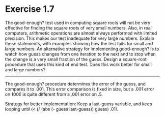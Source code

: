 Exercise 1.7
==============

The good-enough? test used in computing square roots will not be very effective for finding the square roots of very small numbers. Also, in real computers, arithmetic operations are almost always performed with limited precision. This makes our test inadequate for very large numbers. Explain these statements, with examples showing how the test fails for small and large numbers. An alternative strategy for implementing good-enough? is to watch how guess changes from one iteration to the next and to stop when the change is a very small fraction of the guess. Design a square-root procedure that uses this kind of end test. Does this work better for small and large numbers?



**********

The good-enough? procedure determines the error of the guess, and compares it to .001. This error comparison is fixed in size, but a .001 error on 1000 is quite different from a .001 error on .5.

Strategy for better implementation:
Keep a last-guess variable, and keep looping until (< (/ (abs (- guess last-guess)) guess) .01).






